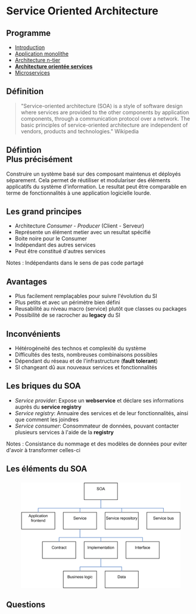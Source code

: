 # Service Oriented Architecture

<!-- .slide: class="page-title" -->



## Programme

<!-- .slide: class="toc" -->

 - [Introduction](#/0)
 - [Application monolithe](#/1)
 - [Architecture n-tier](#/2)
 - **[Architecture orientée services](#/3)**
 - [Microservices](#/4)



## Définition

 > "Service-oriented architecture (SOA) is a style of software design where services are provided to the other components by application components, through a communication protocol over a network. The basic principles of service-oriented architecture are independent of vendors, products and technologies." Wikipedia



## Défintion</br>Plus précisément

Construire un système basé sur des composant maintenus et déployés séparement. Cela permet de réutiliser et modulariser des éléments applicatifs du système d'information. Le resultat peut être comparable en terme de fonctionnalités à une application logicielle lourde.



## Les grand principes

 - Architecture _Consumer - Producer_ (Client - Serveur)
 - Représente un élément metier avec un resultat spécifié
 - Boite noire pour le Consumer
 - Indépendant des autres services
 - Peut être constitué d'autres services

Notes : Indépendants dans le sens de pas code partagé



## Avantages

 - Plus facilement remplaçables pour suivre l'évolution du SI
 - Plus petits et avec un périmètre bien défini
 - Reusabilité au niveau macro (service) plutôt que classes ou packages
 - Possibilité de se racrocher au __legacy__ du SI



## Inconvénients

 - Hétérogéneité des technos et complexité du système
 - Difficultés des tests, nombreuses combinaisons possibles
 - Dépendant du réseau et de l'infrastructure (__fault tolerant__)
 - SI changeant dû aux nouveaux services et fonctionnalités



## Les briques du SOA

 - _Service provider_: Expose un __webservice__ et déclare ses informations auprès du __service registry__
 - _Service registry_: Annuaire des services et de leur fonctionnalités, ainsi que comment les joindres
 - _Service consumer_: Consommateur de données, pouvant contacter plusieurs services à l'aide de la __registry__


Notes : Consistance du nommage et des modèles de données pour eviter d'avoir à transformer celles-ci



## Les éléments du SOA

<figure style="margin-top: 5%; margin-bottom: 5%; width: 85%;">
    <img src="ressources/SOA_Elements.png" alt="éléments du SOA"/>
</figure>



## Questions

<!-- .slide: class="page-questions" -->

